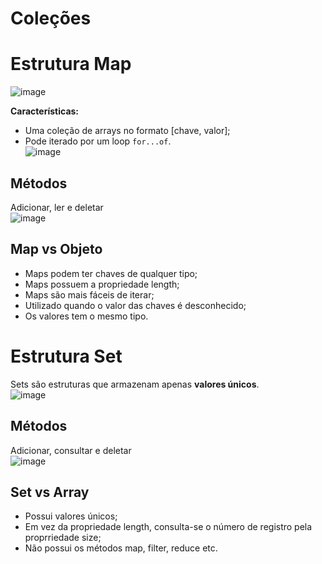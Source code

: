 # Coleções

# Estrutura Map
![image](https://user-images.githubusercontent.com/55243757/151176536-09c1de3c-f847-4b0a-9b2c-1fe5d6027f25.png)</br>

   <b>Características:</b>
   - Uma coleção de arrays no formato [chave, valor];
   - Pode iterado por um loop `for...of`.</br>
![image](https://user-images.githubusercontent.com/55243757/151176932-66f03a30-82bf-4f82-a67f-85e7aa6e6eed.png)</br>

## Métodos
   Adicionar, ler e deletar</br>
![image](https://user-images.githubusercontent.com/55243757/151177689-930d5ad8-73ae-4358-950e-c1c80b615fa7.png)</br>

## Map vs Objeto
   - Maps podem ter chaves de qualquer tipo;
   - Maps possuem a propriedade length;
   - Maps são mais fáceis de iterar;
   - Utilizado quando o valor das chaves é desconhecido;
   - Os valores tem o mesmo tipo.

# Estrutura Set
   Sets são estruturas que armazenam apenas <b>valores únicos</b>.</br>
![image](https://user-images.githubusercontent.com/55243757/151180124-57acb25a-fe0c-4fb2-b036-46cad0d38f0f.png)</br>

## Métodos
   Adicionar, consultar e deletar</br>
![image](https://user-images.githubusercontent.com/55243757/151181070-16a6f559-c41c-4f3a-b28f-0dce0f3b1ad0.png)

## Set vs Array
   - Possui valores únicos;
   - Em vez da propriedade length, consulta-se o número de registro pela proprriedade size;
   - Não possui os métodos map, filter, reduce etc.